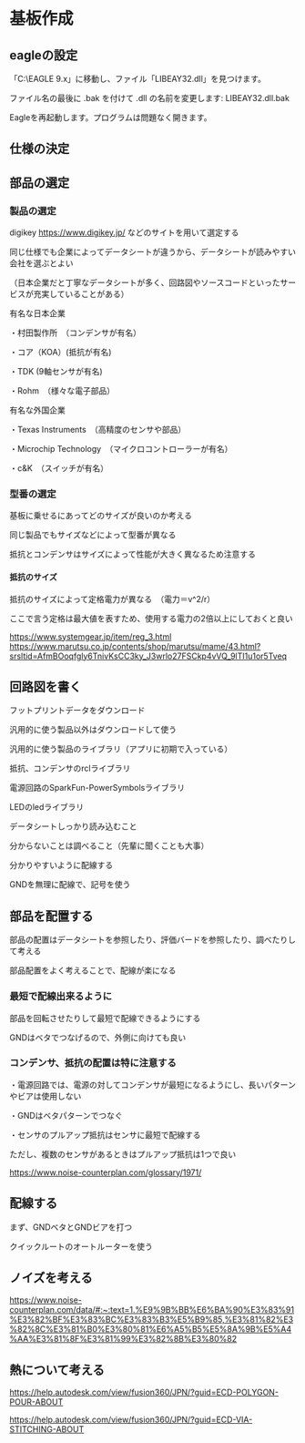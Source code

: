 # 基板作成

## eagleの設定
「C:\EAGLE 9.x」に移動し、ファイル「LIBEAY32.dll」を見つけます。

ファイル名の最後に .bak を付けて .dll の名前を変更します: LIBEAY32.dll.bak

Eagleを再起動します。プログラムは問題なく開きます。

## 仕様の決定



## 部品の選定
### 製品の選定
digikey https://www.digikey.jp/ などのサイトを用いて選定する

同じ仕様でも企業によってデータシートが違うから、データシートが読みやすい会社を選ぶとよい

（日本企業だと丁寧なデータシートが多く、回路図やソースコードといったサービスが充実していることがある）

有名な日本企業

・村田製作所　（コンデンサが有名）

・コア（KOA）(抵抗が有名)

・TDK (9軸センサが有名)

・Rohm　（様々な電子部品）

有名な外国企業

・Texas Instruments　（高精度のセンサや部品）

・Microchip Technology　（マイクロコントローラーが有名）

・c&K　（スイッチが有名）

### 型番の選定
基板に乗せるにあってどのサイズが良いのか考える

同じ製品でもサイズなどによって型番が異なる

抵抗とコンデンサはサイズによって性能が大きく異なるため注意する

#### 抵抗のサイズ
抵抗のサイズによって定格電力が異なる　（電力＝v^2/r）

ここで言う定格は最大値を表すため、使用する電力の2倍以上にしておくと良い

https://www.systemgear.jp/item/reg_3.html
https://www.marutsu.co.jp/contents/shop/marutsu/mame/43.html?srsltid=AfmBOoqfgly6TnivKsCC3ky_J3wrlo27FSCkp4vVQ_9lTI1u1or5Tveq


## 回路図を書く
フットプリントデータをダウンロード

汎用的に使う製品以外はダウンロードして使う

汎用的に使う製品のライブラリ（アプリに初期で入っている）

抵抗、コンデンサのrclライブラリ

電源回路のSparkFun-PowerSymbolsライブラリ

LEDのledライブラリ

データシートしっかり読み込むこと

分からないことは調べること（先輩に聞くことも大事）

分かりやすいように配線する

GNDを無理に配線で、記号を使う


## 部品を配置する
部品の配置はデータシートを参照したり、評価バードを参照したり、調べたりして考える

部品配置をよく考えることで、配線が楽になる

### 最短で配線出来るように
部品を回転させたりして最短で配線できるようにする

GNDはベタでつなげるので、外側に向けても良い
### コンデンサ、抵抗の配置は特に注意する
・電源回路では、電源の対してコンデンサが最短になるようにし、長いパターンやビアは使用しない

・GNDはベタパターンでつなぐ

・センサのプルアップ抵抗はセンサに最短で配線する

ただし、複数のセンサがあるときはプルアップ抵抗は1つで良い

https://www.noise-counterplan.com/glossary/1971/

## 配線する
まず、GNDベタとGNDビアを打つ

クイックルートのオートルーターを使う

## ノイズを考える

https://www.noise-counterplan.com/data/#:~:text=1.%E9%9B%BB%E6%BA%90%E3%83%91%E3%82%BF%E3%83%BC%E3%83%B3%E5%B9%85,%E3%81%82%E3%82%8C%E3%81%B0%E3%80%81%E6%A5%B5%E5%8A%9B%E5%A4%AA%E3%81%8F%E3%81%99%E3%82%8B%E3%80%82


## 熱について考える
https://help.autodesk.com/view/fusion360/JPN/?guid=ECD-POLYGON-POUR-ABOUT

https://help.autodesk.com/view/fusion360/JPN/?guid=ECD-VIA-STITCHING-ABOUT


